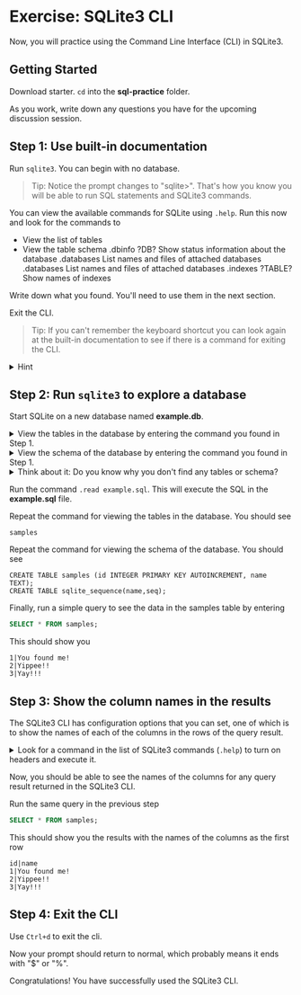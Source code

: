 # Exercise: SQLite3 CLI

Now, you will practice using the Command Line Interface (CLI) in SQLite3.

## Getting Started

Download starter. `cd` into the __sql-practice__ folder.

As you work, write down any questions you have for the upcoming discussion
session.

## Step 1: Use built-in documentation

Run `sqlite3`. You can begin with no database.

> Tip: Notice the prompt changes to "sqlite>". That's how you know you will be
> able to run SQL statements and SQLite3 commands.

You can view the available commands for SQLite using `.help`. Run this
now and look for the commands to

* View the list of tables
* View the table schema
.dbinfo ?DB?             Show status information about the database
.databases               List names and files of attached databases
.databases               List names and files of attached databases
.indexes ?TABLE?         Show names of indexes


Write down what you found. You'll need to use them in the next section.

Exit the CLI.

> Tip: If you can't remember the keyboard shortcut you can look again at the
> built-in documentation to see if there is a command for exiting the CLI.

<details>
<summary>Hint</summary>
https://sqlite.org/cli.html
</details>

## Step 2: Run `sqlite3` to explore a database

Start SQLite on a new database named __example.db__.

<details><summary>View the tables in the database by entering the command you found in Step 1.</summary><code>.tables</code></details>

<details><summary>View the schema of the database by entering the command you found in Step 1.</summary><code>.schema</code></details>

<details><summary>Think about it: Do you know why you don't find any tables or schema?</summary>Because the database is new and no tables have been created inside of the new database.</details>

Run the command `.read example.sql`. This will execute the SQL in the
__example.sql__ file.

Repeat the command for viewing the tables in the database. You should see

```plaintext
samples
```

Repeat the command for viewing the schema of the database. You should see

```plaintext
CREATE TABLE samples (id INTEGER PRIMARY KEY AUTOINCREMENT, name TEXT);
CREATE TABLE sqlite_sequence(name,seq);
```

Finally, run a simple query to see the data in the samples table by entering

```sql
SELECT * FROM samples;
```

This should show you

```plaintext
1|You found me!
2|Yippee!!
3|Yay!!!
```

## Step 3: Show the column names in the results

The SQLite3 CLI has configuration options that you can set, one of which is to
show the names of each of the columns in the rows of the query result.

<details><summary>Look for a command in the list of SQLite3 commands (<code>.help</code>) to turn on headers and execute it.</summary><code>.headers on</code></details>

Now, you should be able to see the names of the columns for any query result
returned in the SQLite3 CLI.

Run the same query in the previous step

```sql
SELECT * FROM samples;
```

This should show you the results with the names of the columns as the first row

```plaintext
id|name
1|You found me!
2|Yippee!!
3|Yay!!!
```

## Step 4: Exit the CLI

Use `Ctrl+d` to exit the cli.

Now your prompt should return to normal, which probably means it ends with "$"
or "%".

Congratulations! You have successfully used the SQLite3 CLI.
